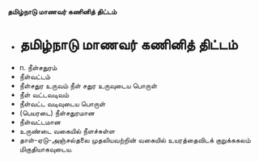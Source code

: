 **தமிழ்நாடு மாணவர் கணினித் திட்டம்**
- # தமிழ்நாடு மாணவர் கணினித் திட்டம்
- n. நீள்சதுரம்
- நீள்வட்டம்
- நீள்சதுர உருவம் நீள் சதுர உருவுடைய பொருள்
- நீள் வட்டவடிவம்
- நீள்வட்ட வடிவுடைய பொருள்
- (பெயரடை) நீள்சதுரமான
- நீள்வட்டமான
- உருண்டை வகையில் நீளச்சுள்ள
- தாள்-ஏடு-அஞ்சல்தலை முதலியவற்றின் வகையில் உயரத்தைவிடக் குறுக்ககலம் மிகுதியாகவுடைய.


